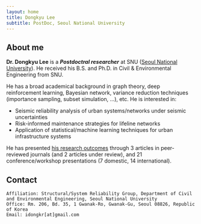 ```yaml
---
layout: home
title: Dongkyu Lee
subtitle: PostDoc, Seoul National University
---
```


## About me

**Dr. Dongkyu Lee** is a **_Postdoctral researcher_** at SNU ([Seoul National University](https://en.snu.ac.kr/)). He received his B.S. and Ph.D. in Civil & Environmental Engineering from SNU. 

He has a broad academical background in graph theory, deep reinforcement learning, Bayesian network, variance reduction techniques (importance sampling, subset simulation, ...), etc. He is interested in: 
- Seismic reliability analysis of urban systems/networks under seismic uncertainties
- Risk-informed maintenance strategies for lifeline networks
- Application of statistical/machine learning techniques for urban infrastructure systems


He has presented [his research outcomes](https://scholar.google.co.kr/citations?user=cLfMY9wAAAAJ&hl=ko) through 3 articles in peer-reviewed journals (and 2 articles under review), and 21 conference/workshop presentations (7 domestic, 14 international).
<br/>

## Contact

```
Affiliation: Structural/System Reliability Group, Department of Civil and Environmental Engineering, Seoul National University
Office: Rm. 206, Bd. 35, 1 Gwanak-Ro, Gwanak-Gu, Seoul 08826, Republic of Korea
Email: idongkr[at]gmail.com
```
